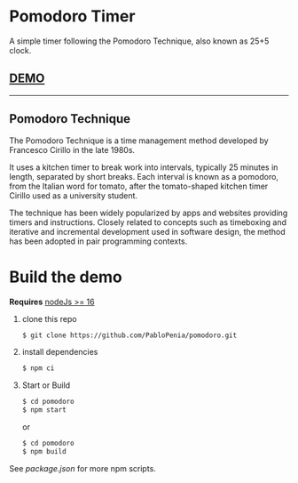# Pomodoro Timer

A simple timer following the Pomodoro Technique, also known as 25+5 clock.

## [DEMO](https://pablopenia.github.io/pomodoro/)

---

## Pomodoro Technique

The Pomodoro Technique is a time management method developed by Francesco Cirillo in the late 1980s.

It uses a kitchen timer to break work into intervals, typically 25 minutes in length, separated by short breaks. Each interval is known as a pomodoro, from the Italian word for tomato, after the tomato-shaped kitchen timer Cirillo used as a university student.

The technique has been widely popularized by apps and websites providing timers and instructions. Closely related to concepts such as timeboxing and iterative and incremental development used in software design, the method has been adopted in pair programming contexts.

# Build the demo

**Requires** [nodeJs >= 16](https://nodejs.org)

1. clone this repo

   ```sh
   $ git clone https://github.com/PabloPenia/pomodoro.git
   ```

2. install dependencies

   ```sh
   $ npm ci
   ```

3. Start or Build
   ```sh
   $ cd pomodoro
   $ npm start
   ```
   or
   ```sh
   $ cd pomodoro
   $ npm build
   ```

See _package.json_ for more npm scripts.
